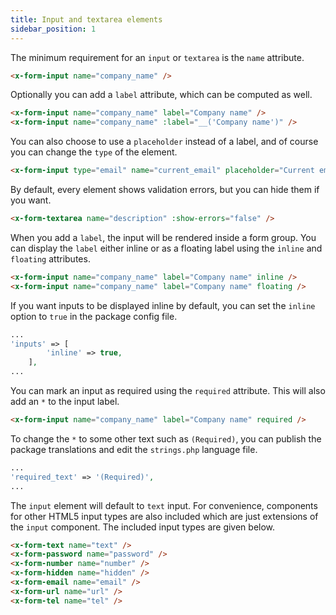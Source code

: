 ```yaml
---
title: Input and textarea elements
sidebar_position: 1
---
```


The minimum requirement for an `input` or `textarea` is the `name` attribute.

```html
<x-form-input name="company_name" />
```

Optionally you can add a `label` attribute, which can be computed as well.

```html
<x-form-input name="company_name" label="Company name" />
<x-form-input name="company_name" :label="__('Company name')" />
```

You can also choose to use a `placeholder` instead of a label, and of course you can change the `type` of the element.

```html
<x-form-input type="email" name="current_email" placeholder="Current email address" />
```

By default, every element shows validation errors, but you can hide them if you want.

```html
<x-form-textarea name="description" :show-errors="false" />
```

When you add a `label`, the input will be rendered inside a form group.
You can display the `label` either inline or as a floating label using the `inline` and `floating` attributes. 

```html
<x-form-input name="company_name" label="Company name" inline />
<x-form-input name="company_name" label="Company name" floating />
```

If you want inputs to be displayed inline by default, you can set the `inline` option to `true` in the package config file.

```php
...
'inputs' => [
        'inline' => true,        
    ],
...
```

You can mark an input as required using the `required` attribute.
This will also add an `*` to the input label.

```html
<x-form-input name="company_name" label="Company name" required />
```

To change the `*` to some other text such as `(Required)`, you can publish the package translations and edit the `strings.php` language file.

```php
...
'required_text' => '(Required)',
...
```

The `input` element will default to `text` input.
For convenience, components for other HTML5 input types are also included which are just extensions of the `input` component.
The included input types are given below.

```html
<x-form-text name="text" />
<x-form-password name="password" />
<x-form-number name="number" />
<x-form-hidden name="hidden" />
<x-form-email name="email" />
<x-form-url name="url" />
<x-form-tel name="tel" />
```
